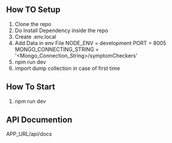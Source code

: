 ## How TO Setup
1. Clone the repo
2. Do Install Dependency inside the repo
3. Create .env.local
4. Add Data in env File 
NODE_ENV = development
PORT = 8005
MONGO_CONNECTING_STRING = '<Mongo_Connection_String>/symptomCheckers'
5. npm run dev
6. import dump collection in case of first time

## How To Start
1. npm run dev

## API Documention
APP_URL/api/docs